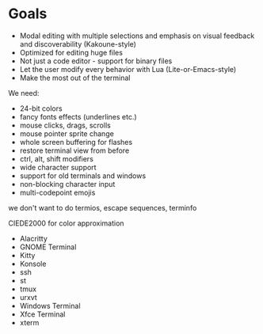 # Goals
- Modal editing with multiple selections and emphasis on visual feedback and discoverability (Kakoune-style)
- Optimized for editing huge files
- Not just a code editor - support for binary files
- Let the user modify every behavior with Lua (Lite-or-Emacs-style)
- Make the most out of the terminal


We need:
- 24-bit colors
- fancy fonts effects (underlines etc.)
- mouse clicks, drags, scrolls
- mouse pointer sprite change
- whole screen buffering for flashes
- restore terminal view from before
- ctrl, alt, shift modifiers
- wide character support
- support for old terminals and windows
- non-blocking character input
- multi-codepoint emojis


we don't want to do termios, escape sequences, terminfo

CIEDE2000 for color approximation

- Alacritty
- GNOME Terminal
- Kitty
- Konsole
- ssh
- st
- tmux
- urxvt
- Windows Terminal
- Xfce Terminal
- xterm
